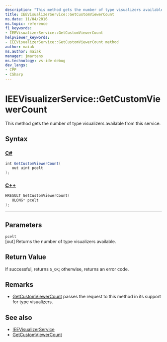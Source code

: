 ```yaml
---
description: "This method gets the number of type visualizers available from this service."
title: IEEVisualizerService::GetCustomViewerCount
ms.date: 11/04/2016
ms.topic: reference
f1_keywords:
- IEEVisualizerService::GetCustomViewerCount
helpviewer_keywords:
- IEEVisualizerService::GetCustomViewerCount method
author: maiak
ms.author: maiak
manager: jmartens
ms.technology: vs-ide-debug
dev_langs:
- CPP
- CSharp
---
```

# IEEVisualizerService::GetCustomViewerCount

This method gets the number of type visualizers available from this service.

## Syntax

### [C#](#tab/csharp)
```csharp
int GetCustomViewerCount(
   out uint pcelt
);
```
### [C++](#tab/cpp)
```cpp
HRESULT GetCustomViewerCount(
   ULONG* pcelt
);
```
---

## Parameters
`pcelt`\
[out] Returns the number of type visualizers available.

## Return Value
 If successful, returns `S_OK`; otherwise, returns an error code.

## Remarks
- [GetCustomViewerCount](../../../extensibility/debugger/reference/idebugproperty3-getcustomviewercount.md) passes the request to this method in its support for type visualizers.

## See also
- [IEEVisualizerService](../../../extensibility/debugger/reference/ieevisualizerservice.md)
- [GetCustomViewerCount](../../../extensibility/debugger/reference/idebugproperty3-getcustomviewercount.md)
